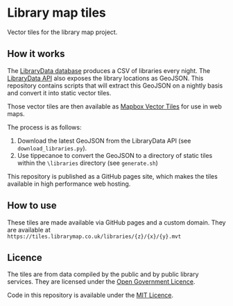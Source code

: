 # Library map tiles

Vector tiles for the library map project.

## How it works

The [LibraryData database](https://github.com/LibrariesHacked/librarydata-db) produces a CSV of libraries every night. The [LibraryData API](https://github.com/LibrariesHacked/api-librarydata) also exposes the library locations as GeoJSON. This repository contains scripts that will extract this GeoJSON on a nightly basis and convert it into static vector tiles.

Those vector tiles are then available as [Mapbox Vector Tiles](https://github.com/mapbox/vector-tile-spec) for use in web maps.

The process is as follows:

1. Download the latest GeoJSON from the LibraryData API (see `download_libraries.py`).
2. Use tippecanoe to convert the GeoJSON to a directory of static tiles within the `\libraries` directory (see `generate.sh`)

This repository is published as a GitHub pages site, which makes the tiles available in high performance web hosting. 

## How to use

These tiles are made available via GitHub pages and a custom domain. They are available at `https://tiles.librarymap.co.uk/libraries/{z}/{x}/{y}.mvt`

## Licence

The tiles are from data compiled by the public and by public library services. They are licensed under the [Open Government Licence](http://www.nationalarchives.gov.uk/doc/open-government-licence/version/3/).

Code in this repository is available under the [MIT Licence](LICENSE).
